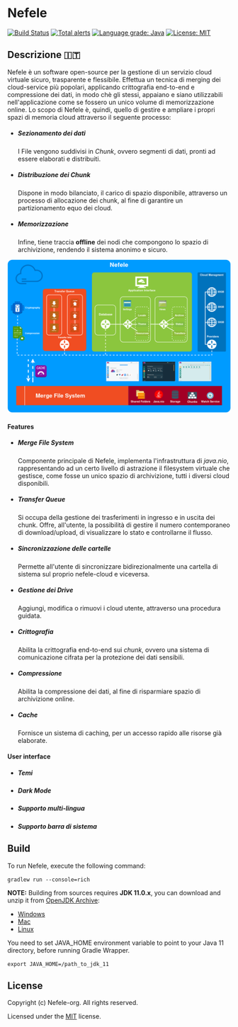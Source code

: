# Nefele

[![Build Status](https://travis-ci.com/nefele-org/nefele-desktop.svg?branch=master)](https://travis-ci.com/nefele-org/nefele-desktop)
[![Total alerts](https://img.shields.io/lgtm/alerts/g/nefele-org/nefele-desktop.svg?logo=lgtm&logoWidth=18)](https://lgtm.com/projects/g/nefele-org/nefele-desktop/alerts/)
[![Language grade: Java](https://img.shields.io/lgtm/grade/java/g/nefele-org/nefele-desktop.svg?logo=lgtm&logoWidth=18)](https://lgtm.com/projects/g/nefele-org/nefele-desktop/context:java)
[![License: MIT](https://img.shields.io/badge/License-MIT-blue.svg)](/LICENSE)

## Descrizione :it:
Nefele è un software open-source per la gestione di un servizio cloud virtuale sicuro, trasparente e flessibile.
Effettua un tecnica di merging dei cloud-service più popolari, applicando crittografia end-to-end e compressione dei dati,
in modo chè gli stessi, appaiano e siano utilizzabili nell'applicazione come se fossero un unico volume di memorizzazione online.
Lo scopo di Nefele è, quindi, quello di gestire e ampliare i propri spazi di memoria cloud attraverso il seguente processo:

* ##### Sezionamento dei dati
    I File vengono suddivisi in *Chunk*, ovvero segmenti di dati, pronti ad essere elaborati e distribuiti.
    
* ##### Distribuzione dei Chunk
    Dispone in modo bilanciato, il carico di spazio disponibile, attraverso un processo di allocazione dei chunk, al fine di garantire
    un partizionamento equo dei cloud.
    
* ##### Memorizzazione
    Infine, tiene traccia **offline** dei nodi che compongono lo spazio di archivizione, rendendo il sistema anonimo e sicuro.


![Diagram](docs/images/diagram.png) 

#### Features

 * ##### Merge File System
    Componente principale di Nefele, implementa l'infrastruttura di *java.nio*, 
    rappresentando ad un certo livello di astrazione
    il filesystem virtuale che gestisce, come fosse un unico spazio di archivizione, tutti i diversi cloud disponibili.
    
 * ##### Transfer Queue
    Si occupa della gestione dei trasferimenti in ingresso e in uscita dei chunk. Offre, all'utente, la possibilità di
    gestire il numero contemporaneo di download/upload, di visualizzare lo stato e controllarne il flusso.
 
 * ##### Sincronizzazione delle cartelle
    Permette all'utente di sincronizzare bidirezionalmente una cartella di sistema sul proprio nefele-cloud e viceversa.
    
 * ##### Gestione dei Drive
    Aggiungi, modifica o rimuovi i cloud utente, attraverso una procedura guidata.
    
 * ##### Crittografia
    Abilita la crittografia end-to-end sui *chunk*, ovvero una sistema di comunicazione cifrata per la protezione dei dati sensibili.
    
 * ##### Compressione
    Abilita la compressione dei dati, al fine di risparmiare spazio di archivizione online.
    
 * ##### Cache
    Fornisce un sistema di caching, per un accesso rapido alle risorse già elaborate.
  

   
#### User interface

* ##### Temi

* ##### Dark Mode

* ##### Supporto multi-lingua

* ##### Supporto barra di sistema
    
    
 

## Build

To run Nefele, execute the following command:
```shell script
gradlew run --console=rich
```


**NOTE:** Building from sources requires **JDK 11.0.x**, you can download and unzip it from [OpenJDK Archive](https://jdk.java.net/archive/):
 * [Windows](https://download.java.net/java/GA/jdk11/9/GPL/openjdk-11.0.2_windows-x64_bin.zip)
 * [Mac](https://download.java.net/java/GA/jdk11/9/GPL/openjdk-11.0.2_osx-x64_bin.tar.gz)
 * [Linux](https://download.java.net/java/GA/jdk11/9/GPL/openjdk-11.0.2_linux-x64_bin.tar.gz)

You need to set JAVA_HOME environment variable to point to your Java 11 directory, before running Gradle Wrapper.
```shell script
export JAVA_HOME=/path_to_jdk_11
```

## License

Copyright (c) Nefele-org. All rights reserved.

Licensed under the [MIT](/LICENSE) license.

